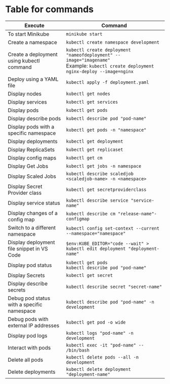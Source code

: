 # Table for commands

| Execute                                          | Command
| ------------------------------------------------ | ------------------------------------------------
| To start Minikube                                | `minikube start`
| Create a namespace                               | `kubectl create namespace development`
| Create a deployment using kubectl command         | `kubectl create deployment "nameofdeployment" --image="imagename"`<br>Example: `kubectl create deployment nginx-deploy --image=nginx`
| Deploy using a YAML file                          | `kubectl apply -f deployment.yaml`
| Display nodes                                    | `kubectl get nodes`
| Display services                                 | `kubectl get services`
| Display pods                                     | `kubectl get pods`
| Display describe pods                            | `kubectl describe pod "pod-name"`
| Display pods with a specific namespace           | `kubectl get pods -n "namespace"`
| Display deployments                              | `kubectl get deployment`
| Display ReplicaSets                              | `kubectl get replicaset`
| Display config maps                              | `kubectl get cm`
| Display Get Jobs                                 | `kubectl get jobs -n namespace`
| Display Scaled Jobs                              | `kubectl describe scaledjob <scaledjob-name> -n <namespace>`
| Display Secret Provider class                    | `kubectl get secretproviderclass`
| Display service status                           | `kubectl describe service "service-name"`
| Display changes of a config map                   | `kubectl describe cm "release-name"-configmap`
| Switch to a different namespace                   | `kubectl config set-context --current --namespace="namespace"`
| Display deployment file snippet in VS Code        | `$env:KUBE_EDITOR="code --wait" > kubectl edit deployment "deployment-name"`
| Display pod status                               | `kubectl get pods`<br>`kubectl describe pod "pod-name"`
| Display Secrets                                  | `kubectl get secret`
| Display describe secrets                         | `kubectl describe secret "secret-name"`
| Debug pod status with a specific namespace       | `kubectl describe pod "pod-name" -n development`
| Debug pods with external IP addresses             | `kubectl get pod -o wide`
| Display pod logs                                 | `kubectl logs "pod-name" -n development`
| Interact with pods                               | `kubectl exec -it "pod-name" -- /bin/bash`
| Delete all pods                                  | `kubectl delete pods --all -n development`
| Delete deployments                               | `kubectl delete deployment "deployment-name"`
